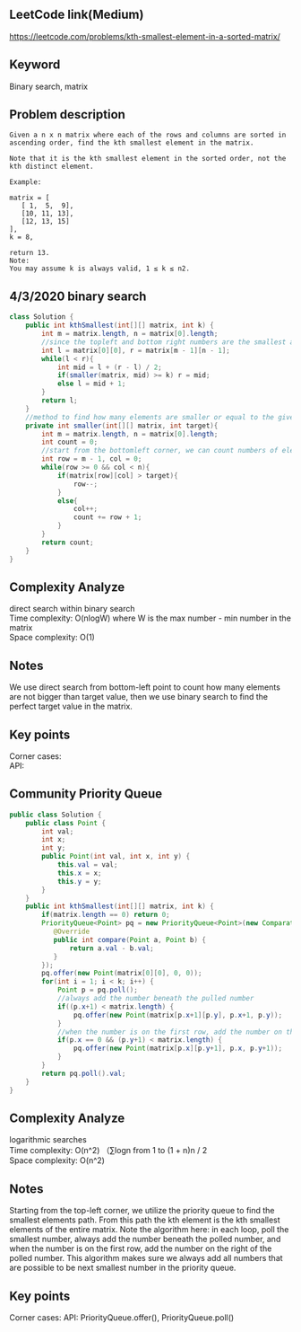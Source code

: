 ## LeetCode link(Medium)
https://leetcode.com/problems/kth-smallest-element-in-a-sorted-matrix/

## Keyword
Binary search, matrix

## Problem description
```
Given a n x n matrix where each of the rows and columns are sorted in ascending order, find the kth smallest element in the matrix.

Note that it is the kth smallest element in the sorted order, not the kth distinct element.

Example:

matrix = [
   [ 1,  5,  9],
   [10, 11, 13],
   [12, 13, 15]
],
k = 8,

return 13.
Note:
You may assume k is always valid, 1 ≤ k ≤ n2.
```
## 4/3/2020 binary search

```java
class Solution {
    public int kthSmallest(int[][] matrix, int k) {
        int m = matrix.length, n = matrix[0].length;
        //since the topleft and bottom right numbers are the smallest and biggest numbers in the matrix, we can do a binary search in this range
        int l = matrix[0][0], r = matrix[m - 1][n - 1];
        while(l < r){
            int mid = l + (r - l) / 2;
            if(smaller(matrix, mid) >= k) r = mid;
            else l = mid + 1;
        }
        return l;
    }
    //method to find how many elements are smaller or equal to the given number
    private int smaller(int[][] matrix, int target){
        int m = matrix.length, n = matrix[0].length;
        int count = 0;
        //start from the bottomleft corner, we can count numbers of elements smaller or equal to the target at each colum
        int row = m - 1, col = 0;
        while(row >= 0 && col < n){
            if(matrix[row][col] > target){
                row--;
            }
            else{
                col++;
                count += row + 1;
            }
        }
        return count;
    }
}
```

## Complexity Analyze
direct search within binary search\
Time complexity: O(nlogW) where W is the max number - min number in the matrix\
Space complexity: O(1)

## Notes
We use direct search from bottom-left point to count how many elements are not bigger than target value, then we use binary search to find the perfect target value in the matrix.

## Key points
Corner cases:\
API:

## Community Priority Queue

```java
public class Solution {
    public class Point {
        int val;
        int x;
        int y;
        public Point(int val, int x, int y) {
            this.val = val;
            this.x = x;
            this.y = y;
        }
    }
    public int kthSmallest(int[][] matrix, int k) {
        if(matrix.length == 0) return 0;
        PriorityQueue<Point> pq = new PriorityQueue<Point>(new Comparator<Point>(){
           @Override
           public int compare(Point a, Point b) {
               return a.val - b.val;
           }
        });
        pq.offer(new Point(matrix[0][0], 0, 0));
        for(int i = 1; i < k; i++) {
            Point p = pq.poll();
            //always add the number beneath the pulled number
            if((p.x+1) < matrix.length) {
                pq.offer(new Point(matrix[p.x+1][p.y], p.x+1, p.y));
            }
            //when the number is on the first row, add the number on the right
            if(p.x == 0 && (p.y+1) < matrix.length) {
                pq.offer(new Point(matrix[p.x][p.y+1], p.x, p.y+1));
            }
        }
        return pq.poll().val;
    }
}
```

## Complexity Analyze
logarithmic searches\
Time complexity: O(n^2) （∑logn from 1 to (1 + n)n / 2\
Space complexity: O(n^2)

## Notes
Starting from the top-left corner, we utilize the priority queue to find the smallest elements path. From this path the kth element is the kth smallest elements of the entire matrix. Note the algorithm here: in each loop, poll the smallest number, always add the number beneath the polled number, and when the number is on the first row, add the number on the right of the polled number. This algorithm makes sure we always add all numbers that are possible to be next smallest number in the priority queue.

## Key points
Corner cases: 
API: PriorityQueue.offer(), PriorityQueue.poll()